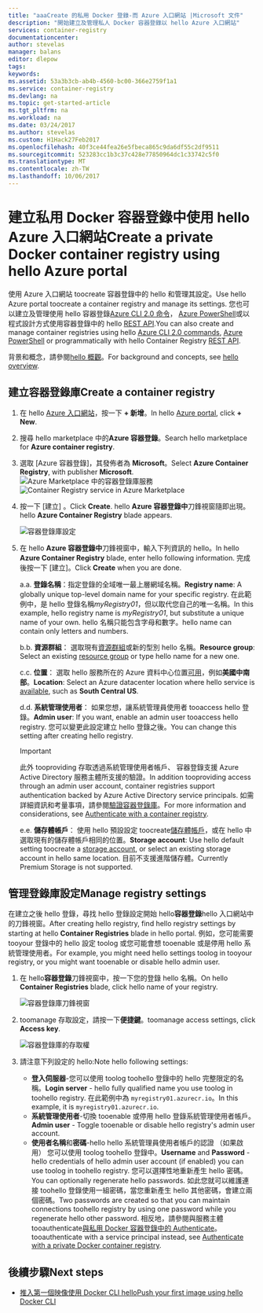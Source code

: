 ```yaml
---
title: "aaaCreate 的私用 Docker 登錄-而 Azure 入口網站 |Microsoft 文件"
description: "開始建立及管理私人 Docker 容器登錄以 hello Azure 入口網站"
services: container-registry
documentationcenter: 
author: stevelas
manager: balans
editor: dlepow
tags: 
keywords: 
ms.assetid: 53a3b3cb-ab4b-4560-bc00-366e2759f1a1
ms.service: container-registry
ms.devlang: na
ms.topic: get-started-article
ms.tgt_pltfrm: na
ms.workload: na
ms.date: 03/24/2017
ms.author: stevelas
ms.custom: H1Hack27Feb2017
ms.openlocfilehash: 40f3ce44fea26e5fbeca865c9da6df55c2df9511
ms.sourcegitcommit: 523283cc1b3c37c428e77850964dc1c33742c5f0
ms.translationtype: MT
ms.contentlocale: zh-TW
ms.lasthandoff: 10/06/2017
---
```

# <a name="create-a-private-docker-container-registry-using-hello-azure-portal"></a><span data-ttu-id="ca3bd-103">建立私用 Docker 容器登錄中使用 hello Azure 入口網站</span><span class="sxs-lookup"><span data-stu-id="ca3bd-103">Create a private Docker container registry using hello Azure portal</span></span>
<span data-ttu-id="ca3bd-104">使用 Azure 入口網站 toocreate 容器登錄中的 hello 和管理其設定。</span><span class="sxs-lookup"><span data-stu-id="ca3bd-104">Use hello Azure portal toocreate a container registry and manage its settings.</span></span> <span data-ttu-id="ca3bd-105">您也可以建立及管理使用 hello 容器登錄[Azure CLI 2.0 命令](container-registry-get-started-azure-cli.md)， [Azure PowerShell](container-registry-get-started-powershell.md)或以程式設計方式使用容器登錄中的 hello [REST API](https://go.microsoft.com/fwlink/p/?linkid=834376).</span><span class="sxs-lookup"><span data-stu-id="ca3bd-105">You can also create and manage container registries using hello [Azure CLI 2.0 commands](container-registry-get-started-azure-cli.md), [Azure PowerShell](container-registry-get-started-powershell.md) or programmatically with hello Container Registry [REST API](https://go.microsoft.com/fwlink/p/?linkid=834376).</span></span>

<span data-ttu-id="ca3bd-106">背景和概念，請參閱[hello 概觀](container-registry-intro.md)。</span><span class="sxs-lookup"><span data-stu-id="ca3bd-106">For background and concepts, see [hello overview](container-registry-intro.md).</span></span>

## <a name="create-a-container-registry"></a><span data-ttu-id="ca3bd-107">建立容器登錄庫</span><span class="sxs-lookup"><span data-stu-id="ca3bd-107">Create a container registry</span></span>
1. <span data-ttu-id="ca3bd-108">在 hello [Azure 入口網站](https://portal.azure.com)，按一下  **+ 新增**。</span><span class="sxs-lookup"><span data-stu-id="ca3bd-108">In hello [Azure portal](https://portal.azure.com), click **+ New**.</span></span>
2. <span data-ttu-id="ca3bd-109">搜尋 hello marketplace 中的**Azure 容器登錄**。</span><span class="sxs-lookup"><span data-stu-id="ca3bd-109">Search hello marketplace for **Azure container registry**.</span></span>
3. <span data-ttu-id="ca3bd-110">選取 [Azure 容器登錄]，其發佈者為 **Microsoft**。</span><span class="sxs-lookup"><span data-stu-id="ca3bd-110">Select **Azure Container Registry**, with publisher **Microsoft**.</span></span>
    <span data-ttu-id="ca3bd-111">![Azure Marketplace 中的容器登錄庫服務](./media/container-registry-get-started-portal/container-registry-marketplace.png)</span><span class="sxs-lookup"><span data-stu-id="ca3bd-111">![Container Registry service in Azure Marketplace](./media/container-registry-get-started-portal/container-registry-marketplace.png)</span></span>
4. <span data-ttu-id="ca3bd-112">按一下 [建立] 。</span><span class="sxs-lookup"><span data-stu-id="ca3bd-112">Click **Create**.</span></span> <span data-ttu-id="ca3bd-113">hello **Azure 容器登錄中**刀鋒視窗隨即出現。</span><span class="sxs-lookup"><span data-stu-id="ca3bd-113">hello **Azure Container Registry** blade appears.</span></span>

    ![容器登錄庫設定](./media/container-registry-get-started-portal/container-registry-settings.png)
5. <span data-ttu-id="ca3bd-115">在 hello **Azure 容器登錄中**刀鋒視窗中，輸入下列資訊的 hello。</span><span class="sxs-lookup"><span data-stu-id="ca3bd-115">In hello **Azure Container Registry** blade, enter hello following information.</span></span> <span data-ttu-id="ca3bd-116">完成後按一下 [建立]。</span><span class="sxs-lookup"><span data-stu-id="ca3bd-116">Click **Create** when you are done.</span></span>

    <span data-ttu-id="ca3bd-117">a.</span><span class="sxs-lookup"><span data-stu-id="ca3bd-117">a.</span></span> <span data-ttu-id="ca3bd-118">**登錄名稱**：指定登錄的全域唯一最上層網域名稱。</span><span class="sxs-lookup"><span data-stu-id="ca3bd-118">**Registry name**: A globally unique top-level domain name for your specific registry.</span></span> <span data-ttu-id="ca3bd-119">在此範例中，是 hello 登錄名稱*myRegistry01*，但以取代您自己的唯一名稱。</span><span class="sxs-lookup"><span data-stu-id="ca3bd-119">In this example, hello registry name is *myRegistry01*, but substitute a unique name of your own.</span></span> <span data-ttu-id="ca3bd-120">hello 名稱只能包含字母和數字。</span><span class="sxs-lookup"><span data-stu-id="ca3bd-120">hello name can contain only letters and numbers.</span></span>

    <span data-ttu-id="ca3bd-121">b.</span><span class="sxs-lookup"><span data-stu-id="ca3bd-121">b.</span></span> <span data-ttu-id="ca3bd-122">**資源群組**： 選取現有[資源群組](../azure-resource-manager/resource-group-overview.md#resource-groups)或新的型別 hello 名稱。</span><span class="sxs-lookup"><span data-stu-id="ca3bd-122">**Resource group**: Select an existing [resource group](../azure-resource-manager/resource-group-overview.md#resource-groups) or type hello name for a new one.</span></span>

    <span data-ttu-id="ca3bd-123">c.</span><span class="sxs-lookup"><span data-stu-id="ca3bd-123">c.</span></span> <span data-ttu-id="ca3bd-124">**位置**： 選取 hello 服務所在的 Azure 資料中心位置[可用](https://azure.microsoft.com/regions/services/)，例如**美國中南部**。</span><span class="sxs-lookup"><span data-stu-id="ca3bd-124">**Location**: Select an Azure datacenter location where hello service is [available](https://azure.microsoft.com/regions/services/), such as **South Central US**.</span></span>

    <span data-ttu-id="ca3bd-125">d.</span><span class="sxs-lookup"><span data-stu-id="ca3bd-125">d.</span></span> <span data-ttu-id="ca3bd-126">**系統管理使用者**： 如果您想，讓系統管理員使用者 tooaccess hello 登錄。</span><span class="sxs-lookup"><span data-stu-id="ca3bd-126">**Admin user**: If you want, enable an admin user tooaccess hello registry.</span></span> <span data-ttu-id="ca3bd-127">您可以變更此設定建立 hello 登錄之後。</span><span class="sxs-lookup"><span data-stu-id="ca3bd-127">You can change this setting after creating hello registry.</span></span>

      > [!IMPORTANT]
      > <span data-ttu-id="ca3bd-128">此外 tooproviding 存取透過系統管理使用者帳戶、 容器登錄支援 Azure Active Directory 服務主體所支援的驗證。</span><span class="sxs-lookup"><span data-stu-id="ca3bd-128">In addition tooproviding access through an admin user account, container registries support authentication backed by Azure Active Directory service principals.</span></span> <span data-ttu-id="ca3bd-129">如需詳細資訊和考量事項，請參閱[驗證容器登錄庫](container-registry-authentication.md)。</span><span class="sxs-lookup"><span data-stu-id="ca3bd-129">For more information and considerations, see [Authenticate with a container registry](container-registry-authentication.md).</span></span>
      >

    <span data-ttu-id="ca3bd-130">e.</span><span class="sxs-lookup"><span data-stu-id="ca3bd-130">e.</span></span> <span data-ttu-id="ca3bd-131">**儲存體帳戶**： 使用 hello 預設設定 toocreate[儲存體帳戶](../storage/common/storage-introduction.md)，或在 hello 中選取現有的儲存體帳戶相同的位置。</span><span class="sxs-lookup"><span data-stu-id="ca3bd-131">**Storage account**: Use hello default setting toocreate a [storage account](../storage/common/storage-introduction.md), or select an existing storage account in hello same location.</span></span> <span data-ttu-id="ca3bd-132">目前不支援進階儲存體。</span><span class="sxs-lookup"><span data-stu-id="ca3bd-132">Currently Premium Storage is not supported.</span></span>

## <a name="manage-registry-settings"></a><span data-ttu-id="ca3bd-133">管理登錄庫設定</span><span class="sxs-lookup"><span data-stu-id="ca3bd-133">Manage registry settings</span></span>
<span data-ttu-id="ca3bd-134">在建立之後 hello 登錄，尋找 hello 登錄設定開始 hello**容器登錄**hello 入口網站中的刀鋒視窗。</span><span class="sxs-lookup"><span data-stu-id="ca3bd-134">After creating hello registry, find hello registry settings by starting at hello **Container Registries** blade in hello portal.</span></span> <span data-ttu-id="ca3bd-135">例如，您可能需要 tooyour 登錄中的 hello 設定 toolog 或您可能會想 tooenable 或是停用 hello 系統管理使用者。</span><span class="sxs-lookup"><span data-stu-id="ca3bd-135">For example, you might need hello settings toolog in tooyour registry, or you might want tooenable or disable hello admin user.</span></span>

1. <span data-ttu-id="ca3bd-136">在 hello**容器登錄**刀鋒視窗中，按一下您的登錄 hello 名稱。</span><span class="sxs-lookup"><span data-stu-id="ca3bd-136">On hello **Container Registries** blade, click hello name of your registry.</span></span>

    ![容器登錄庫刀鋒視窗](./media/container-registry-get-started-portal/container-registry-blade.png)
2. <span data-ttu-id="ca3bd-138">toomanage 存取設定，請按一下**便捷鍵**。</span><span class="sxs-lookup"><span data-stu-id="ca3bd-138">toomanage access settings, click **Access key**.</span></span>

    ![容器登錄庫的存取權](./media/container-registry-get-started-portal/container-registry-access.png)
3. <span data-ttu-id="ca3bd-140">請注意下列設定的 hello:</span><span class="sxs-lookup"><span data-stu-id="ca3bd-140">Note hello following settings:</span></span>

   * <span data-ttu-id="ca3bd-141">**登入伺服器**-您可以使用 toolog toohello 登錄中的 hello 完整限定的名稱。</span><span class="sxs-lookup"><span data-stu-id="ca3bd-141">**Login server** - hello fully qualified name you use toolog in toohello registry.</span></span> <span data-ttu-id="ca3bd-142">在此範例中為 `myregistry01.azurecr.io`。</span><span class="sxs-lookup"><span data-stu-id="ca3bd-142">In this example, it is `myregistry01.azurecr.io`.</span></span>
   * <span data-ttu-id="ca3bd-143">**系統管理使用者**-切換 tooenable 或停用 hello 登錄系統管理使用者帳戶。</span><span class="sxs-lookup"><span data-stu-id="ca3bd-143">**Admin user** - Toggle tooenable or disable hello registry's admin user account.</span></span>
   * <span data-ttu-id="ca3bd-144">**使用者名稱**和**密碼**-hello hello 系統管理員使用者帳戶的認證 （如果啟用） 您可以使用 toolog toohello 登錄中。</span><span class="sxs-lookup"><span data-stu-id="ca3bd-144">**Username** and **Password** - hello credentials of hello admin user account (if enabled) you can use toolog in toohello registry.</span></span> <span data-ttu-id="ca3bd-145">您可以選擇性地重新產生 hello 密碼。</span><span class="sxs-lookup"><span data-stu-id="ca3bd-145">You can optionally regenerate hello passwords.</span></span> <span data-ttu-id="ca3bd-146">如此您就可以維護連接 toohello 登錄使用一組密碼，當您重新產生 hello 其他密碼，會建立兩個密碼。</span><span class="sxs-lookup"><span data-stu-id="ca3bd-146">Two passwords are created so that you can maintain connections toohello registry by using one password while you regenerate hello other password.</span></span> <span data-ttu-id="ca3bd-147">相反地，請參閱與服務主體 tooauthenticate[與私用 Docker 容器登錄中的 Authenticate](container-registry-authentication.md)。</span><span class="sxs-lookup"><span data-stu-id="ca3bd-147">tooauthenticate with a service principal instead, see [Authenticate with a private Docker container registry](container-registry-authentication.md).</span></span>

## <a name="next-steps"></a><span data-ttu-id="ca3bd-148">後續步驟</span><span class="sxs-lookup"><span data-stu-id="ca3bd-148">Next steps</span></span>
* [<span data-ttu-id="ca3bd-149">推入第一個映像使用 Docker CLI hello</span><span class="sxs-lookup"><span data-stu-id="ca3bd-149">Push your first image using hello Docker CLI</span></span>](container-registry-get-started-docker-cli.md)
